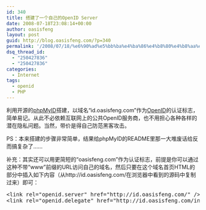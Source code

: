 ```yaml
---
id: 340
title: 搭建了一个自己的OpenID Server
date: 2008-07-18T23:08:14+00:00
author: oasisfeng
layout: post
guid: http://blog.oasisfeng.com/?p=340
permalink: '/2008/07/18/%e6%90%ad%e5%bb%ba%e4%ba%86%e4%b8%80%e4%b8%aa%e8%87%aa%e5%b7%b1%e7%9a%84openid-server/'
dsq_thread_id:
  - "250427836"
  - "250427836"
categories:
  - Internet
tags:
  - openid
  - PHP
---
```

利用开源的[phpMyID](http://siege.org/projects/phpMyID/)搭建，以域名“id.oasisfeng.com”作为[OpenID](http://www.openid.net/)的认证标志，简单易记。从此不必依赖互联网上的公共OpenID服务商，也不用担心各种各样的潜在隐私问题。当然，带价是得自己防范黑客攻击。

PS：本来搭建的步骤非常简单，结果给phpMyID的README里那一大堆废话给反而搞复杂了……

补充：其实还可以用更简短的“oasisfeng.com”作为认证标志，前提是你可以通过这种不带“www”前缀的URL访问自己的域名，然后只要在这个域名首页HTML的<HEAD>部分中插入如下内容（从http://id.oasisfeng.com/在浏览器中看到的源码中复制过来）即可：

<pre>&lt;link rel="openid.server" href="http://id.oasisfeng.com/" /&gt;
&lt;link rel="openid.delegate" href="http://id.oasisfeng.com/index.php" /&gt;</pre>